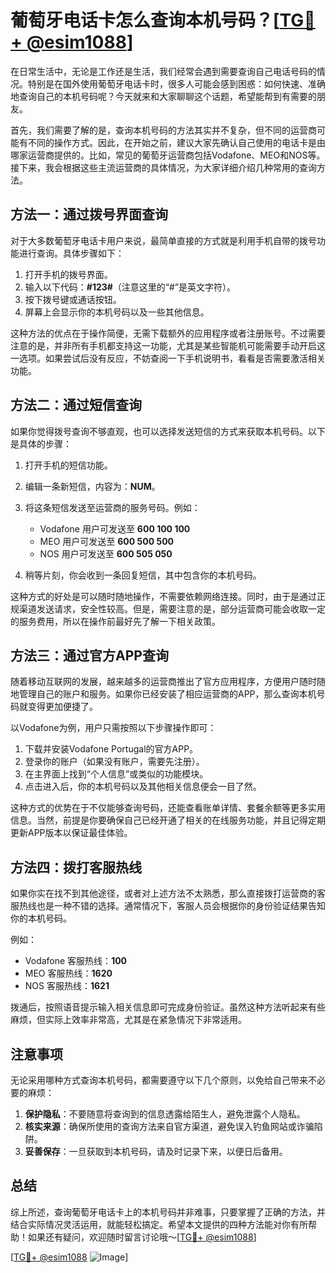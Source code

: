 # 葡萄牙电话卡怎么查询本机号码？[[TG💪+ @esim1088](https://t.me/s/esim1088)]

在日常生活中，无论是工作还是生活，我们经常会遇到需要查询自己电话号码的情况。特别是在国外使用葡萄牙电话卡时，很多人可能会感到困惑：如何快速、准确地查询自己的本机号码呢？今天就来和大家聊聊这个话题，希望能帮到有需要的朋友。

首先，我们需要了解的是，查询本机号码的方法其实并不复杂，但不同的运营商可能有不同的操作方式。因此，在开始之前，建议大家先确认自己使用的电话卡是由哪家运营商提供的。比如，常见的葡萄牙运营商包括Vodafone、MEO和NOS等。接下来，我会根据这些主流运营商的具体情况，为大家详细介绍几种常用的查询方法。

## 方法一：通过拨号界面查询

对于大多数葡萄牙电话卡用户来说，最简单直接的方式就是利用手机自带的拨号功能进行查询。具体步骤如下：

1. 打开手机的拨号界面。
2. 输入以下代码：**#123#**（注意这里的“#”是英文字符）。
3. 按下拨号键或通话按钮。
4. 屏幕上会显示你的本机号码以及一些其他信息。

这种方法的优点在于操作简便，无需下载额外的应用程序或者注册账号。不过需要注意的是，并非所有手机都支持这一功能，尤其是某些智能机可能需要手动开启这一选项。如果尝试后没有反应，不妨查阅一下手机说明书，看看是否需要激活相关功能。

## 方法二：通过短信查询

如果你觉得拨号查询不够直观，也可以选择发送短信的方式来获取本机号码。以下是具体的步骤：

1. 打开手机的短信功能。
2. 编辑一条新短信，内容为：**NUM**。
3. 将这条短信发送至运营商的服务号码。例如：
   - Vodafone 用户可发送至 **600 100 100**
   - MEO 用户可发送至 **600 500 500**
   - NOS 用户可发送至 **600 505 050**

4. 稍等片刻，你会收到一条回复短信，其中包含你的本机号码。

这种方式的好处是可以随时随地操作，不需要依赖网络连接。同时，由于是通过正规渠道发送请求，安全性较高。但是，需要注意的是，部分运营商可能会收取一定的服务费用，所以在操作前最好先了解一下相关政策。

## 方法三：通过官方APP查询

随着移动互联网的发展，越来越多的运营商推出了官方应用程序，方便用户随时随地管理自己的账户和服务。如果你已经安装了相应运营商的APP，那么查询本机号码就变得更加便捷了。

以Vodafone为例，用户只需按照以下步骤操作即可：

1. 下载并安装Vodafone Portugal的官方APP。
2. 登录你的账户（如果没有账户，需要先注册）。
3. 在主界面上找到“个人信息”或类似的功能模块。
4. 点击进入后，你的本机号码以及其他相关信息便会一目了然。

这种方式的优势在于不仅能够查询号码，还能查看账单详情、套餐余额等更多实用信息。当然，前提是你要确保自己已经开通了相关的在线服务功能，并且记得定期更新APP版本以保证最佳体验。

## 方法四：拨打客服热线

如果你实在找不到其他途径，或者对上述方法不太熟悉，那么直接拨打运营商的客服热线也是一种不错的选择。通常情况下，客服人员会根据你的身份验证结果告知你的本机号码。

例如：
- Vodafone 客服热线：**100**
- MEO 客服热线：**1620**
- NOS 客服热线：**1621**

拨通后，按照语音提示输入相关信息即可完成身份验证。虽然这种方法听起来有些麻烦，但实际上效率非常高，尤其是在紧急情况下非常适用。

## 注意事项

无论采用哪种方式查询本机号码，都需要遵守以下几个原则，以免给自己带来不必要的麻烦：

1. **保护隐私**：不要随意将查询到的信息透露给陌生人，避免泄露个人隐私。
2. **核实来源**：确保所使用的查询方法来自官方渠道，避免误入钓鱼网站或诈骗陷阱。
3. **妥善保存**：一旦获取到本机号码，请及时记录下来，以便日后备用。

## 总结

综上所述，查询葡萄牙电话卡上的本机号码并非难事，只要掌握了正确的方法，并结合实际情况灵活运用，就能轻松搞定。希望本文提供的四种方法能对你有所帮助！如果还有疑问，欢迎随时留言讨论哦～[[TG💪+ @esim1088](https://t.me/s/esim1088)]

[[TG💪+ @esim1088](https://t.me/s/esim1088) ![Image](https://i.postimg.cc/4NQfJmqS/Snipaste-2025-05-13-00-14-12.png)]
